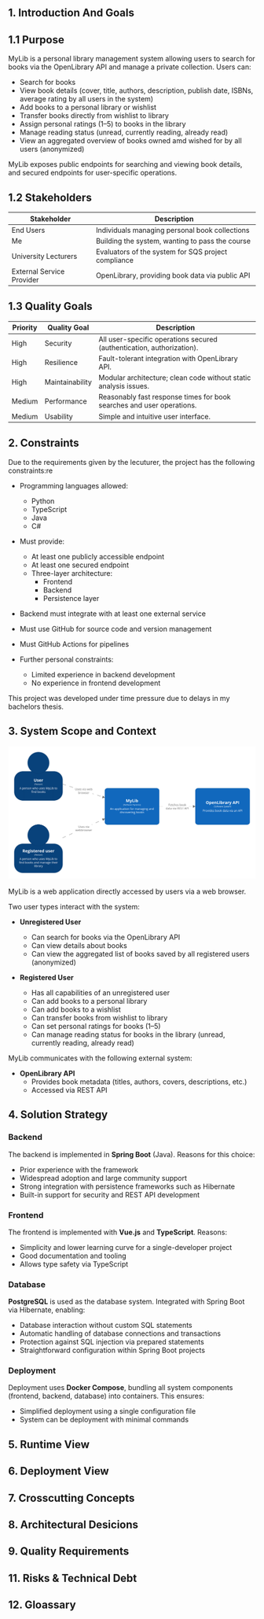 ## 1. Introduction And Goals

## 1.1 Purpose

MyLib is a personal library management system allowing users to search for books via the OpenLibrary API and manage a private collection. Users can:

- Search for books
- View book details (cover, title, authors, description, publish date, ISBNs, average rating by all users in the system)
- Add books to a personal library or wishlist
- Transfer books directly from wishlist to library
- Assign personal ratings (1–5) to books in the library
- Manage reading status (unread, currently reading, already read)
- View an aggregated overview of books owned amd wished for by all users (anonymized)

MyLib exposes public endpoints for searching and viewing book details, and secured endpoints for user-specific operations.


## 1.2 Stakeholders

| Stakeholder             | Description                                               |
|--------------------------|-----------------------------------------------------------|
| End Users               | Individuals managing personal book collections            |
| Me                      | Building the system, wanting to pass the course          |
| University Lecturers    | Evaluators of the system for SQS project compliance       |
| External Service Provider | OpenLibrary, providing book data via public API        |


## 1.3 Quality Goals

| Priority | Quality Goal                           | Description                                                       |
|----------|----------------------------------------|-------------------------------------------------------------------|
| High     | Security                               | All user-specific operations secured (authentication, authorization). |
| High     | Resilience                             | Fault-tolerant integration with OpenLibrary API.                  |
| High     | Maintainability                        | Modular architecture; clean code without static analysis issues. |
| Medium   | Performance                            | Reasonably fast response times for book searches and user operations. |
| Medium   | Usability                              | Simple and intuitive user interface.                             |

## 2. Constraints

Due to the requirements given by the lecuturer, the project has the following constraints:re

- Programming languages allowed:
  - Python
  - TypeScript
  - Java
  - C#
- Must provide:
  - At least one publicly accessible endpoint
  - At least one secured endpoint
  - Three-layer architecture:
    - Frontend
    - Backend
    - Persistence layer
- Backend must integrate with at least one external service
- Must use GitHub for source code and version management
- Must GitHub Actions for pipelines

- Further personal constraints:
    - Limited experience in backend development
    - No experience in frontend development

This project was developed under time pressure due to delays in my bachelors thesis.

## 3. System Scope and Context
![Context Diagram](img/Context.png)

MyLib is a web application directly accessed by users via a web browser.

Two user types interact with the system:

- **Unregistered User**
  - Can search for books via the OpenLibrary API
  - Can view details about books
  - Can view the aggregated list of books saved by all registered users (anonymized)

- **Registered User**
  - Has all capabilities of an unregistered user
  - Can add books to a personal library
  - Can add books to a wishlist
  - Can transfer books from wishlist to library
  - Can set personal ratings for books (1–5)
  - Can manage reading status for books in the library (unread, currently reading, already read)

MyLib communicates with the following external system:

- **OpenLibrary API**
  - Provides book metadata (titles, authors, covers, descriptions, etc.)
  - Accessed via REST API


## 4. Solution Strategy

### Backend

The backend is implemented in **Spring Boot** (Java). Reasons for this choice:

- Prior experience with the framework
- Widespread adoption and large community support
- Strong integration with persistence frameworks such as Hibernate
- Built-in support for security and REST API development


### Frontend

The frontend is implemented with **Vue.js** and **TypeScript**. Reasons:

- Simplicity and lower learning curve for a single-developer project
- Good documentation and tooling
- Allows type safety via TypeScript


### Database

**PostgreSQL** is used as the database system. Integrated with Spring Boot via Hibernate, enabling:

- Database interaction without custom SQL statements
- Automatic handling of database connections and transactions
- Protection against SQL injection via prepared statements
- Straightforward configuration within Spring Boot projects

### Deployment

Deployment uses **Docker Compose**, bundling all system components (frontend, backend, database) into containers. This ensures:

- Simplified deployment using a single configuration file
- System can be deployment with minimal commands


## 5. Runtime View

## 6. Deployment View

## 7. Crosscutting Concepts

## 8. Architectural Desicions

## 9. Quality Requirements

## 11. Risks & Technical Debt

## 12. Gloassary




